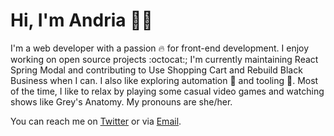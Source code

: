 # Hi, I'm Andria 🧙‍♀️

I'm a web developer with a passion :fire: for front-end development.
I enjoy working on open source projects :octocat:; I'm currently maintaining React Spring Modal and contributing to Use Shopping Cart and Rebuild Black Business when I can. I also like exploring automation :robot: and tooling :wrench:. Most of the time, I like to relax by playing some casual video games and watching shows like Grey's Anatomy. My pronouns are she/her.

You can reach me on [Twitter](//twitter.com/ChrisHBrown55) or via [Email](mailto:chris_brown@hey.com).
